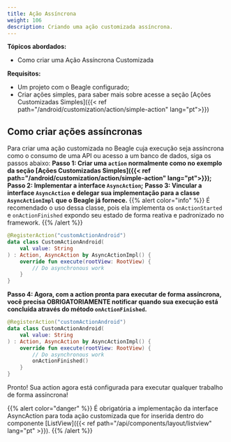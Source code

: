 ```yaml
---
title: Ação Assíncrona
weight: 106
description: Criando uma ação customizada assíncrona.
---
```


**Tópicos abordados:**
 - Como criar uma Ação Assíncrona Customizada

**Requisitos:**
 - Um projeto com o Beagle configurado;
 - Criar ações simples, para saber mais sobre acesse a seção [Ações Customizadas Simples]({{< ref path="/android/customization/action/simple-action" lang="pt">}})

 ## Como criar ações assíncronas

Para criar uma ação customizada no Beagle cuja execução seja assíncrona como o consumo de uma API ou acesso a um banco de dados, siga os passos abaixo:
**Passo 1: Criar uma `action` normalmente como no exemplo da seção [Ações Customizadas Simples]({{< ref path="/android/customization/action/simple-action" lang="pt">}});**
**Passo 2:  Implementar a interface `AsyncAction`;**
**Passo 3: Vincular a interface `AsyncAction` e delegar sua implementação para a classe `AsyncActionImpl` que o Beagle já fornece.**
{{% alert color="info" %}}
É recomendado o uso dessa classe, pois ela implementa os `onActionStarted` e `onActionFinished` expondo seu estado de forma reativa e padronizado no framework.
{{% /alert %}}

```kotlin
@RegisterAction("customActionAndroid")
data class CustomActionAndroid(
    val value: String
) : Action, AsyncAction by AsyncActionImpl() {
    override fun execute(rootView: RootView) {
        // Do asynchronous work
    }
}
```

**Passo 4: Agora, com a action pronta para executar de forma assíncrona, você precisa **OBRIGATORIAMENTE** notificar quando sua execução está concluída através do método `onActionFinished`.**

```kotlin
@RegisterAction("customActionAndroid")
data class CustomActionAndroid(
    val value: String
) : Action, AsyncAction by AsyncActionImpl() {
    override fun execute(rootView: RootView) {
        // Do asynchronous work
        onActionFinished()
    }
}
```

Pronto! Sua action agora está configurada para executar qualquer trabalho de forma assíncrona!

{{% alert color="danger" %}}
É obrigatória a implementação da interface AsyncAction para toda ação customizada que for inserida dentro do componente [ListView]({{< ref path="/api/components/layout/listview" lang="pt" >}}).
{{% /alert %}}
